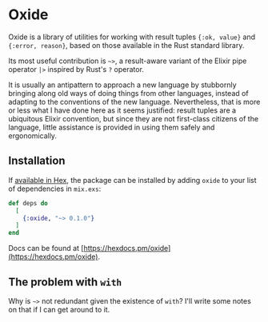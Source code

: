 # Oxide

Oxide is a library of utilities for working with result tuples `{:ok, value}` and
`{:error, reason}`, based on those available in the Rust standard library.

Its most useful contribution is `~>`, a result-aware variant of the Elixir pipe operator
`|>` inspired by Rust's `?` operator.

It is usually an antipattern to approach a new language by stubbornly bringing
along old ways of doing things from other languages, instead of
adapting to the conventions of the new language. Nevertheless, that is more or less what
I have done here as it seems justified: result tuples are a ubiquitous Elixir convention,
but since they are not first-class citizens of the language, little assistance is
provided in using them safely and ergonomically.

## Installation

If [available in Hex](https://hex.pm/docs/publish), the package can be installed
by adding `oxide` to your list of dependencies in `mix.exs`:

```elixir
def deps do
  [
    {:oxide, "~> 0.1.0"}
  ]
end
```

Docs can be found at [https://hexdocs.pm/oxide](https://hexdocs.pm/oxide).


## The problem with `with`

Why is `~>` not redundant given the existence of `with`? I'll write some notes on that
if I can get around to it.
